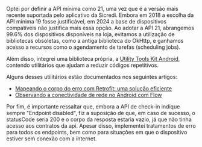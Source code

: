 Optei por definir a API mínima como 21, uma vez que é a versão mais recente suportada pelo aplicativo da Sicredi. Embora em 2018 a escolha da API mínima 19 fosse justificável, em 2024 a base de dispositivos compatíveis não justifica mais essa opção. Ao adotar a API 21, abrangemos 99.6% dos dispositivos disponíveis na loja, evitamos a utilização de bibliotecas obsoletas, como a antiga biblioteca do OkHttp, e ganhamos acesso a recursos como o agendamento de tarefas (scheduling jobs).

Além disso, integrei uma biblioteca própria, a [Utility Tools Kit Android](https://github.com/SamueldaCostaAraujoNunes/utility-tools-kit-android), contendo utilitários que ajudam a reduzir códigos repetitivos.

Alguns desses utilitários estão documentados nos seguintes artigos:

- [Mapeando o corpo do erro com Retrofit: uma solução eficiente](https://medium.com/@samueldacostaaraujonunes/mapeando-body-de-erro-com-retrofit-uma-solu%C3%A7%C3%A3o-eficiente-e8e95698819c)
- [Observando a conectividade de rede no Android com Flow](https://medium.com/@samueldacostaaraujonunes/observando-a-conectividade-de-rede-no-android-com-flow-12394a863f51)

Por fim, é importante ressaltar que, embora a API de check-in indique sempre "Endpoint disabled", fiz a suposição de que, em caso de sucesso, o statusCode seria 200 e o corpo da resposta estaria vazio, já que não tinha acesso aos contratos da api. Apesar disso, implementei tratamentos de erro para todos os endpoints, bem como para situações em que o dispositivo estiver sem conexão com a internet.
